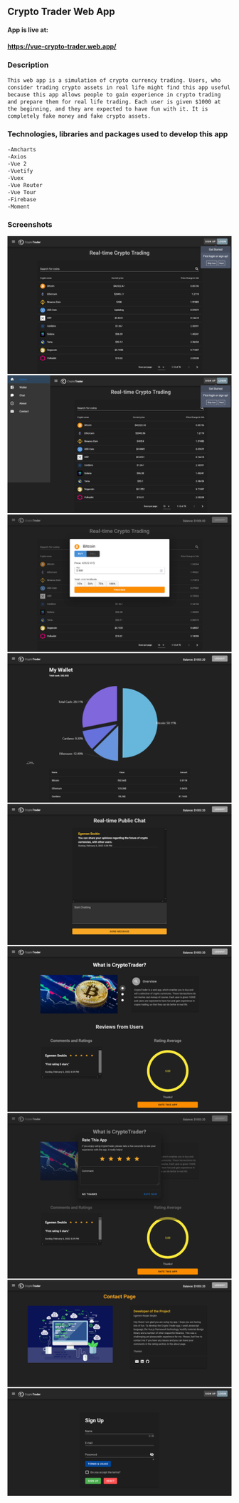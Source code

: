 ## Crypto Trader Web App

#### App is live at:

#### https://vue-crypto-trader.web.app/

### Description

```
This web app is a simulation of crypto currency trading. Users, who consider trading crypto assets in real life might find this app useful because this app allows people to gain experience in crypto trading and prepare them for real life trading. Each user is given $1000 at the beginning, and they are expected to have fun with it. It is completely fake money and fake crypto assets.
```

### Technologies, libraries and packages used to develop this app

```
-Amcharts
-Axios
-Vue 2
-Vuetify
-Vuex
-Vue Router
-Vue Tour
-Firebase
-Moment
```

### Screenshots

![main-page](/screenshots/mainpage.png)
![main-page-navdrawer](/screenshots/mainpage-navdrawer.png)
![trade-screen](/screenshots/trade-screen.png)
![wallet-page](/screenshots/wallet-page.png)
![chat-page](/screenshots/chat.png)
![about-page](/screenshots/about-page.png)
![about-rate-dialog](/screenshots/about-rate-dialog.png)
![contact-page](/screenshots/contact-page.png)
![signup-page](/screenshots/signup-page.png)
